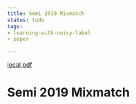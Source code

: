 ```yaml
---
title: Semi 2019 Mixmatch
status: todo
tags:
- learning-with-noisy-label
- paper

---
```


[local pdf](../../../pdfs/semi-2019-MixMatch.pdf)

# Semi 2019 Mixmatch
